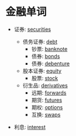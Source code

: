 # 金融单词


- 证券: [securities](https://en.wikipedia.org/wiki/Security_(finance))
    - 债务证券: [debt](https://en.wikipedia.org/wiki/Debt_securities)
        - 钞票: [banknote](https://en.wikipedia.org/wiki/Banknote)
        - 债券: [bonds](https://en.wikipedia.org/wiki/Bond_(finance))
        - 债券: [debenture](https://en.wikipedia.org/wiki/Debenture)
    - 股本证券: [equity](https://en.wikipedia.org/wiki/Stock)
        - 股票: [stock]()
    - 衍生品: [derivatives](https://en.wikipedia.org/wiki/Derivative_(finance))
        - 远期: [forwards](https://en.wikipedia.org/wiki/Forward_contract)
        - 期货: [futures](https://en.wikipedia.org/wiki/Futures_contract)
        - 期权: [options](https://en.wikipedia.org/wiki/Option_(finance))
        - 互换: [swaps](https://en.wikipedia.org/wiki/Swap_(finance))


- 利息: [interest]()

